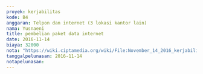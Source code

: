 ```yaml
---
proyek: kerjabilitas
kode: B4
anggaran: Telpon dan internet (3 lokasi kantor lain)
nama: Yusnaeni
title: pembelian paket data internet
date: 2016-11-14
biaya: 32000
nota: "https://wiki.ciptamedia.org/wiki/File:November_14_2016_kerjabilitas_B4_internet_neni.jpg"
tanggalpelunasan: 2016-11-14
notapelunasan:
---
```

